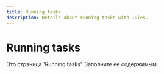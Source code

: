 ```yaml
---
title: Running tasks
description: Details about running tasks with Jules.
---
```


# Running tasks

Это страница 'Running tasks'. Заполните ее содержимым.

